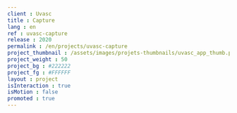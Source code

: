 ```yaml
---
client : Uvasc
title : Capture
lang : en
ref : uvasc-capture
release : 2020
permalink : /en/projects/uvasc-capture
project_thumbnail : /assets/images/projets-thumbnails/uvasc_app_thumb.png
project_weight : 50
project_bg : #222222
project_fg : #FFFFFF
layout : project
isInteraction : true
isMotion : false
promoted : true
---
```

